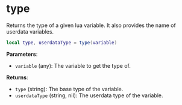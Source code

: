 # type
<div class="search_terms" style="display: none">type</div>

<!---
	This file is autogenerated. Do not edit this file manually. Your changes will be ignored.
	More information: https://github.com/MWSE/MWSE/tree/master/docs
-->

Returns the type of a given lua variable. It also provides the name of userdata variables.

```lua
local type, userdataType = type(variable)
```

**Parameters**:

* `variable` (any): The variable to get the type of.

**Returns**:

* `type` (string): The base type of the variable.
* `userdataType` (string, nil): The userdata type of the variable.


